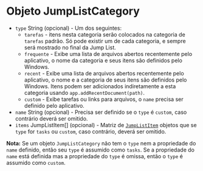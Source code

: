 # Objeto JumpListCategory

* `type` String (opcional) - Um dos seguintes:
  * `tarefas` - itens nesta categoria serão colocados na categoria de `tarefas` padrão. Só pode existir um de cada categoria, e sempre será mostrado no final da Jump List.
  * `frequente` - Exibe uma lista de arquivos abertos recentemente pelo aplicativo, o nome da categoria e seus itens são definidos pelo Windows.
  * `recent` - Exibe uma lista de arquivos abertos recentemente pelo aplicativo, o nome e a categoria de seus itens são definidos pelo Windows. Itens podem ser adicionados indiretamente a esta categoria usando `app.addRecentDocument(path)`.
  * `custom` - Exibe tarefas ou links para arquivos, o `name` precisa ser definido pelo aplicativo.
* `name` String (opcional) - Precisa ser definido se o `type` é `custom`, caso contrário deverá ser omitido.
* `items` JumpListItem[] (opcional) - Matriz de [`JumpListItem`](jump-list-item.md) objetos que se `type` for `tasks` ou `custom`, caso contrário, deverá ser omitido.

**Nota:** Se um objeto `JumpListCategory` não tem o `type` nem a propriedade do `name` definido, então seu `type` é assumido como `tasks`. Se a propriedade do `name` está definida mas a propriedade do `type` é omissa, então o `type` é assumido como `custom`.

